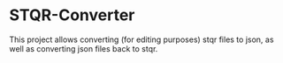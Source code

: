 # STQR-Converter
This project allows converting (for editing purposes) stqr files to json, as well as converting json files back to stqr.
